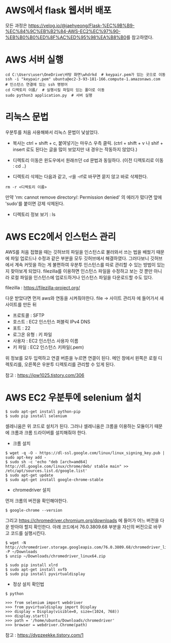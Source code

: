 # AWS에서 flask 웹서버 배포



모든 과정은 <https://velog.io/@jaehyeong/Flask-%EC%9B%B9-%EC%84%9C%EB%B2%84-AWS-EC2%EC%97%90-%EB%B0%B0%ED%8F%AC%ED%95%98%EA%B8%B0>를 참고하였다. 



# AWS 서버 실행

```
cd C:\Users\user\OneDrive\바탕 화면\whdrkd  # keypair.pem가 있는 곳으로 이동
ssh -i "keypair.pem" ubuntu@ec2-3-93-181-166.compute-1.amazonaws.com  # 인스턴스 연결에 있는 ssh 명령어
cd 디렉토리 이름/  # 실행시킬 파일이 있는 폴더로 이동
sudo python3 application.py  # 서버 실행
```

# 리눅스 문법



우분투를 처음 사용해봐서 리눅스 문법이 낯설었다.



- 복사는 ctrl + shift + c, 붙여넣기는 마우스 우측 클릭. (ctrl + shift + v 나 shif + insert 로도 된다는 글을 많이 보았지만 내 경우는 작동하지 않았다.)



- 디렉토리 이동은 윈도우에서 원래쓰던 cd 문법과 동일하다. (이전 디렉토리로 이동 : cd ..)



- 디렉토리 삭제는 다음과 같고, -r을 -rf로 바꾸면 묻지 않고 바로 삭제한다.

```
rm -r <디렉토리 이름>
```

만약 'rm: cannot remove directory/: Permission denied' 의 에러가 떴다면 앞에 'sudo'를 붙이면 강제 삭제된다.



- 디렉토리 정보 보기 : ls



# AWS EC2에서 인스턴스 관리



AWS를 처음 접했을 때는 깃허브의 파일을 인스턴스로 불러와서 쓰는 법을 배웠기 때문에 파일 업로드나 수정과 같은 부분을 모두 깃허브에서 해결하였다. 그러다보니 깃허브에서 계속 커밋을 하는 게 불편하여 우분투 인스턴스를 따로 관리할 수 있는 방법이 있는지 찾아보게 되었다. filezilla를 이용하면 인스턴스 파일을 수정하고 보는 것 뿐만 아니라 로컬 파일을 인스턴스에 업로드하거나 인스턴스 파일을 다운로드할 수도 있다. 



filezilla : <https://filezilla-project.org/>



다운 받았다면 먼저 aws와 연동을 시켜줘야한다. file -> 사이트 관리자 에 들어가서 새 사이트를 만든 뒤 



- 프로토콜 : SFTP
- 호스트 : EC2 인스턴스 퍼블릭 IPv4 DNS
- 포트 : 22
- 로그온 유형 : 키 파일
- 사용자 : EC2 인스턴스 사용자 이름
- 키 파일 : EC2 인스턴스 키파일(.pem)



위 정보를 모두 입력하고 연결 버튼을 누르면 연결이 된다. 메인 창에서 왼쪽은 로컬 디렉토리를, 오른쪽은 우분투 디렉토리를 관리할 수 있게 된다. 



참고 : <https://jow1025.tistory.com/306>



# AWS EC2 우분투에 selenium 설치



```
$ sudo apt-get install python-pip
$ sudo pip install selenium
```

셀레니움은 위 코드로 설치가 된다. 그러나 셀레니움은 크롬을 이용하는 모듈이기 때문에 크롬과 크롬 드라이버를 설치해줘야 한다.



- 크롬 설치 

```
$ wget -q -O - https://dl-ssl.google.com/linux/linux_signing_key.pub | sudo apt-key add -
$ sudo sh -c 'echo "deb [arch=amd64] http://dl.google.com/linux/chrome/deb/ stable main" >> /etc/apt/sources.list.d/google.list'
$ sudo apt-get update
$ sudo apt-get install google-chrome-stable
```

- chromedriver 설치



먼저 크롬의 버전을 확인해야한다.

```
$ google-chrome --version
```

그리고 <https://chromedriver.chromium.org/downloads> 에 들어가 어느 버전을 다운 받아야 할지 확인한다. 아래 코드에서 76.0.3809.68 부분을 자신의 버전으로 바꾸고 코드를 실행시킨다. 

```
$ wget -N http://chromedriver.storage.googleapis.com/76.0.3809.68/chromedriver_linux64.zip -P ~/Downloads
$ unzip ~/Downloads/chromedriver_linux64.zip

$ sudo pip install xlrd
$ sudo apt-get install xvfb
$ sudo pip install pyvirtualdisplay
```

- 정상 설치 확인법

```
$ python

>>> from selenium import webdriver
>>> from pyvirtualdisplay import Display
>>> display = Display(visible=0, size=(1024, 768))
>>> display.start()
>>> path = '/home/ubuntu/Downloads/chromedriver'
>>> browser = webdriver.Chrome(path)
```

참고 : <https://dvpzeekke.tistory.com/1>


